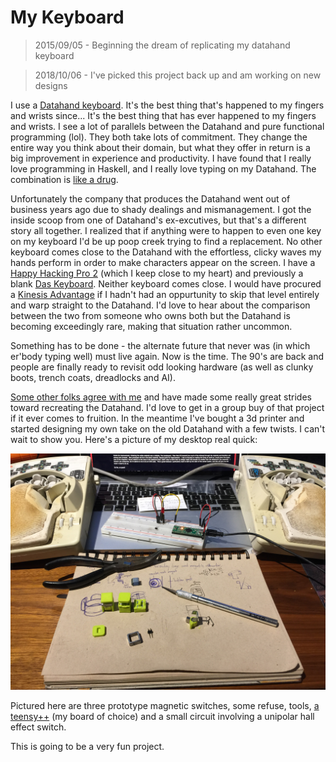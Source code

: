 # My Keyboard
> 2015/09/05 - Beginning the dream of replicating my datahand keyboard

> 2018/10/06 - I've picked this project back up and am working on new designs

I use a [Datahand keyboard](https://en.wikipedia.org/wiki/DataHand).
It's the best thing that's happened to my fingers and wrists since\...
It's the best thing that has ever happened to my fingers and wrists.
I see a lot of parallels between the Datahand and pure functional programming
(lol).  They both take lots of commitment. They change the entire way you think
about their domain, but what they offer in return is a big improvement in
experience and productivity. I have found that I really love programming in
Haskell, and I really love typing on my Datahand. The combination is
[like a drug](https://web.archive.org/web/20150907153510/http://virtuecenter.com/blog/the_effects_of_computer_programming_on_the_brain.html).

Unfortunately the company that produces the Datahand went out of business years
ago due to shady dealings and mismanagement. I got the inside scoop from one of
Datahand's ex-excutives, but that's a different story all together. I realized
that if anything were to happen to even one key on my keyboard I'd be up poop
creek trying to find a replacement. No other keyboard comes close to the
Datahand with the effortless, clicky waves my hands perform in order to make
characters appear on the screen. I have a
[Happy Hacking Pro 2](https://en.wikipedia.org/wiki/Happy_Hacking_Keyboard)
(which I keep close to my heart) and previously a blank
[Das Keyboard](https://en.wikipedia.org/wiki/Das_Keyboard).
Neither keyboard comes close.  I would have procured a
[Kinesis Advantage](https://en.wikipedia.org/wiki/Kinesis_(keyboard))
if I hadn't had an oppurtunity to skip that level entirely and warp straight to
the Datahand. I'd love to hear about the comparison between the two from someone
who owns both but the Datahand is becoming exceedingly rare, making that
situation rather uncommon.

Something has to be done - the alternate future that never was (in which
er'body typing well) must live again. Now is the time. The 90's are back and
people are finally ready to revisit odd looking hardware (as well as clunky
boots, trench coats, dreadlocks and AI).

[Some other folks agree with me](https://geekhack.org/index.php?topic=41422.0)
and have made some really great strides toward recreating the Datahand. I'd
love to get in a group buy of that project if it ever comes to fruition. In the
meantime I've bought a 3d printer and started designing my own take on the old
Datahand with a few twists. I can't wait to show you. Here's a picture of my
desktop real quick:

![prototyping a new keyboard](../img/IMG_0675.JPG "prototyping a new keyboard")

Pictured here are three prototype magnetic switches, some refuse, tools,
[a teensy++](http://pjrc.com/store/teensypp.html)
(my board of choice) and a small circuit involving a unipolar hall effect
switch.

This is going to be a very fun project.
